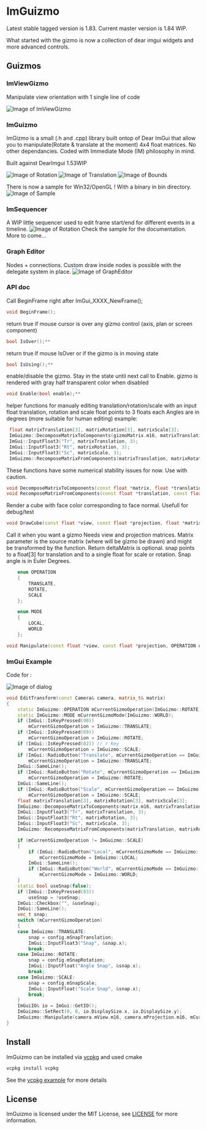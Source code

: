 # ImGuizmo

Latest stable tagged version is 1.83. Current master version is 1.84 WIP.

What started with the gizmo is now a collection of dear imgui widgets and more advanced controls.

## Guizmos

### ImViewGizmo

Manipulate view orientation with 1 single line of code

![Image of ImViewGizmo](http://i.imgur.com/7UVcyDd.gif)

### ImGuizmo

ImGizmo is a small (.h and .cpp) library built ontop of Dear ImGui that allow you to manipulate(Rotate & translate at the moment) 4x4 float matrices. No other dependancies. Coded with Immediate Mode (IM) philosophy in mind.

Built against DearImgui 1.53WIP

![Image of Rotation](http://i.imgur.com/y4mcVoT.gif)
![Image of Translation](http://i.imgur.com/o8q8iHq.gif)
![Image of Bounds](http://i.imgur.com/3Ez5LBr.gif)

There is now a sample for Win32/OpenGL ! With a binary in bin directory.
![Image of Sample](https://i.imgur.com/nXlzyqD.png)

### ImSequencer

A WIP little sequencer used to edit frame start/end for different events in a timeline.
![Image of Rotation](http://i.imgur.com/BeyNwCn.png)
Check the sample for the documentation. More to come...

### Graph Editor

Nodes + connections. Custom draw inside nodes is possible with the delegate system in place.
![Image of GraphEditor](Images/nodeeditor.jpg)

### API doc

Call BeginFrame right after ImGui_XXXX_NewFrame();

```C++
void BeginFrame();
```

return true if mouse cursor is over any gizmo control (axis, plan or screen component)

```C++
bool IsOver();**
```

return true if mouse IsOver or if the gizmo is in moving state

```C++
bool IsUsing();**
```

enable/disable the gizmo. Stay in the state until next call to Enable. gizmo is rendered with gray half transparent color when disabled

```C++
void Enable(bool enable);**
```

helper functions for manualy editing translation/rotation/scale with an input float
translation, rotation and scale float points to 3 floats each
Angles are in degrees (more suitable for human editing)
example:

```C++
 float matrixTranslation[3], matrixRotation[3], matrixScale[3];
 ImGuizmo::DecomposeMatrixToComponents(gizmoMatrix.m16, matrixTranslation, matrixRotation, matrixScale);
 ImGui::InputFloat3("Tr", matrixTranslation, 3);
 ImGui::InputFloat3("Rt", matrixRotation, 3);
 ImGui::InputFloat3("Sc", matrixScale, 3);
 ImGuizmo::RecomposeMatrixFromComponents(matrixTranslation, matrixRotation, matrixScale, gizmoMatrix.m16);
```

These functions have some numerical stability issues for now. Use with caution.

```C++
void DecomposeMatrixToComponents(const float *matrix, float *translation, float *rotation, float *scale);
void RecomposeMatrixFromComponents(const float *translation, const float *rotation, const float *scale, float *matrix);**
```

Render a cube with face color corresponding to face normal. Usefull for debug/test

```C++
void DrawCube(const float *view, const float *projection, float *matrix);**
```

Call it when you want a gizmo
Needs view and projection matrices.
Matrix parameter is the source matrix (where will be gizmo be drawn) and might be transformed by the function. Return deltaMatrix is optional. snap points to a float[3] for translation and to a single float for scale or rotation. Snap angle is in Euler Degrees.

```C++
    enum OPERATION
    {
        TRANSLATE,
        ROTATE,
        SCALE
    };

    enum MODE
    {
        LOCAL,
        WORLD
    };

void Manipulate(const float *view, const float *projection, OPERATION operation, MODE mode, float *matrix, float *deltaMatrix = 0, float *snap = 0);**
```

### ImGui Example

Code for :

![Image of dialog](http://i.imgur.com/GL5flN1.png)

```C++
void EditTransform(const Camera& camera, matrix_t& matrix)
{
    static ImGuizmo::OPERATION mCurrentGizmoOperation(ImGuizmo::ROTATE);
    static ImGuizmo::MODE mCurrentGizmoMode(ImGuizmo::WORLD);
    if (ImGui::IsKeyPressed(90))
        mCurrentGizmoOperation = ImGuizmo::TRANSLATE;
    if (ImGui::IsKeyPressed(69))
        mCurrentGizmoOperation = ImGuizmo::ROTATE;
    if (ImGui::IsKeyPressed(82)) // r Key
        mCurrentGizmoOperation = ImGuizmo::SCALE;
    if (ImGui::RadioButton("Translate", mCurrentGizmoOperation == ImGuizmo::TRANSLATE))
        mCurrentGizmoOperation = ImGuizmo::TRANSLATE;
    ImGui::SameLine();
    if (ImGui::RadioButton("Rotate", mCurrentGizmoOperation == ImGuizmo::ROTATE))
        mCurrentGizmoOperation = ImGuizmo::ROTATE;
    ImGui::SameLine();
    if (ImGui::RadioButton("Scale", mCurrentGizmoOperation == ImGuizmo::SCALE))
        mCurrentGizmoOperation = ImGuizmo::SCALE;
    float matrixTranslation[3], matrixRotation[3], matrixScale[3];
    ImGuizmo::DecomposeMatrixToComponents(matrix.m16, matrixTranslation, matrixRotation, matrixScale);
    ImGui::InputFloat3("Tr", matrixTranslation, 3);
    ImGui::InputFloat3("Rt", matrixRotation, 3);
    ImGui::InputFloat3("Sc", matrixScale, 3);
    ImGuizmo::RecomposeMatrixFromComponents(matrixTranslation, matrixRotation, matrixScale, matrix.m16);

    if (mCurrentGizmoOperation != ImGuizmo::SCALE)
    {
        if (ImGui::RadioButton("Local", mCurrentGizmoMode == ImGuizmo::LOCAL))
            mCurrentGizmoMode = ImGuizmo::LOCAL;
        ImGui::SameLine();
        if (ImGui::RadioButton("World", mCurrentGizmoMode == ImGuizmo::WORLD))
            mCurrentGizmoMode = ImGuizmo::WORLD;
    }
    static bool useSnap(false);
    if (ImGui::IsKeyPressed(83))
        useSnap = !useSnap;
    ImGui::Checkbox("", &useSnap);
    ImGui::SameLine();
    vec_t snap;
    switch (mCurrentGizmoOperation)
    {
    case ImGuizmo::TRANSLATE:
        snap = config.mSnapTranslation;
        ImGui::InputFloat3("Snap", &snap.x);
        break;
    case ImGuizmo::ROTATE:
        snap = config.mSnapRotation;
        ImGui::InputFloat("Angle Snap", &snap.x);
        break;
    case ImGuizmo::SCALE:
        snap = config.mSnapScale;
        ImGui::InputFloat("Scale Snap", &snap.x);
        break;
    }
    ImGuiIO& io = ImGui::GetIO();
    ImGuizmo::SetRect(0, 0, io.DisplaySize.x, io.DisplaySize.y);
    ImGuizmo::Manipulate(camera.mView.m16, camera.mProjection.m16, mCurrentGizmoOperation, mCurrentGizmoMode, matrix.m16, NULL, useSnap ? &snap.x : NULL);
}
```

## Install

ImGuizmo can be installed via [vcpkg](https://github.com/microsoft/vcpkg) and used cmake

```bash
vcpkg install vcpkg
```

See the [vcpkg example](/vcpkg-example) for more details

## License

ImGuizmo is licensed under the MIT License, see [LICENSE](/LICENSE) for more information.
